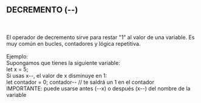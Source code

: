 <h2>DECREMENTO (--)</h2>
<br>
<br>
El operador de decremento sirve para restar "1" al valor de una variable. Es muy común en bucles, contadores y lógica repetitiva.
<br>
<br>
Ejemplo:
<br>
Supongamos que tienes la siguiente variable:
<br>
let x = 5;
<br>
Si usas x--, el valor de x disminuye en 1:
<br>
let contador = 0;
contador-- // te saldrá un 1 en el contador
<br>
IMPORTANTE: puede usarse antes (--x) o después (x--) del nombre de la variable